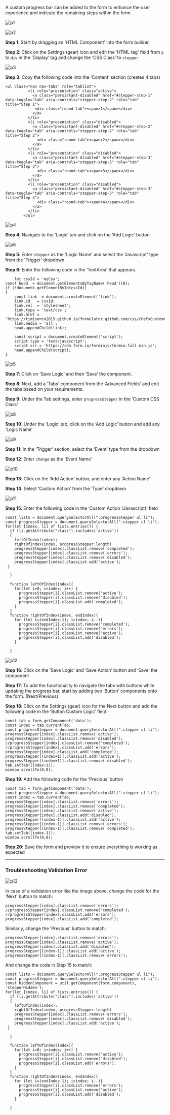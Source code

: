 A custom progress bar can be added to the form to enhance the user experience and indicate the remaining steps within the form. 

![p1](https://user-images.githubusercontent.com/91633223/203417832-0615f5b3-2397-4e70-8278-03b6c9601f58.png)

![p2](https://user-images.githubusercontent.com/91633223/203417845-3f1cb1e1-ee00-4af8-9715-8866f5e669aa.png)


**Step 1**: Start by dragging an ‘HTML Component’ into the form builder. 

**Step 2**: Click on the Settings (gear) icon and edit the ‘HTML tag’ field from `p` to `div` in the ‘Display’ tag and change the ‘CSS Class’ to `stepper`

![p3](https://user-images.githubusercontent.com/91633223/203417949-b9f48b8d-e836-4a54-98b6-0d83ecdbd680.png)


**Step 3**: Copy the following code into the ‘Content’ section (creates 4 tabs)

```
<ul class="nav nav-tabs" role="tablist">
          <li role="presentation" class="active">
            <a class="persistant-disabled" href="#stepper-step-1" data-toggle="tab" aria-controls="stepper-step-2" role="tab" title="Step 1">
             <div class="round-tab"><span>1</span></div>
            </a>
          </li>
          <li role="presentation" class="disabled">
            <a class="persistant-disabled" href="#stepper-step-2" data-toggle="tab" aria-controls="stepper-step-2" role="tab" title="Step 2">
              <div class="round-tab"><span>2</span></div>
            </a>
          </li>
          <li role="presentation" class="disabled">
            <a class="persistant-disabled" href="#stepper-step-3" data-toggle="tab" aria-controls="stepper-step-3" role="tab" title="Step 3">
              <div class="round-tab"><span>3</span></div>
            </a>
          </li>
          <li role="presentation" class="disabled">
            <a class="persistant-disabled" href="#stepper-step-3" data-toggle="tab" aria-controls="stepper-step-3" role="tab" title="Step 4">
              <div class="round-tab"><span>4</span></div>
            </a>
          </li>
        </ul>
```

![p4](https://user-images.githubusercontent.com/91633223/203418007-efffd162-dd90-4af1-8186-b78835b383d4.png)

**Step 4**: Navigate to the ‘Logic’ tab and click on the ‘Add Logic’ button

![p6](https://user-images.githubusercontent.com/91633223/203418666-01e1f048-e10b-4b2a-afa2-c6358f8521f9.png)

**Step 5**: Enter `stepper` as the 'Logic Name' and select the 'Javascript' type from the 'Trigger' dropdown

**Step 6**: Enter the following code in the ‘TextArea’ that appears. 

```
    let cssId = 'myCss'; 
const head  = document.getElementsByTagName('head')[0];
if (!document.getElementById(cssId))
{
    const link  = document.createElement('link');
    link.id   = cssId;
    link.rel  = 'stylesheet';
    link.type = 'text/css';
    link.href = 'https://timisenco2015.github.io/formulator.github.com/css/chefsCustomCss.css';
    link.media = 'all';
    head.appendChild(link);
    
    const script = document.createElement('script');
    script.type = 'text/javascript';
    script.src = 'https://cdn.form.io/formiojs/formio.full.min.js';    
    head.appendChild(script);
}
```

![p5](https://user-images.githubusercontent.com/91633223/203418143-39596438-0c2e-456c-b805-b8a0d66c9b68.png)


**Step 7**: Click on ‘Save Logic’ and then ‘Save’ the component.

**Step 8**: Next, add a ‘Tabs’ component from the ‘Advanced Fields’ and edit the tabs based on your requirements. 

**Step 9**: Under the Tab settings, enter `progressStepper` in the ‘Custom CSS Class’

![p8](https://user-images.githubusercontent.com/91633223/203418893-b25062a6-4b76-4c54-9576-36e07ae267e3.png)

**Step 10**: Under the ‘Logic’ tab, click on the ‘Add Logic’ button and add any ‘Logic Name’

![p9](https://user-images.githubusercontent.com/91633223/203418946-c662d8f4-4552-47c7-9ea2-a639cd724019.png)

**Step 11**: In the ‘Trigger’ section, select the ‘Event’ type from the dropdown

**Step 12**: Enter `change` as the ‘Event Name'

![p10](https://user-images.githubusercontent.com/91633223/203419008-9b600c08-7774-4e1b-bad3-0461337e2ef0.png)

**Step 13**: Click on the ‘Add Action’ button, and enter any ‘Action Name’

**Step 14**: Select ‘Custom Action’ from the ‘Type’ dropdown

![p11](https://user-images.githubusercontent.com/91633223/203419054-f9fae6f8-776f-4c09-93c7-762d71bed5f6.png)

**Step 15**: Enter the following code in the ‘Custom Action (Javascript)’ field

```
const lists = document.querySelectorAll(".progressStepper ul li");
const progressStepper = document.querySelectorAll(".stepper ul li");
for(let [index, li] of lists.entries()) {
  if (li.getAttribute("class").includes('active'))
  {
    leftOfIndex(index);
    rightOfIndex(index, progressStepper.length)
    progressStepper[index].classList.remove('completed');
    progressStepper[index].classList.remove('errors');
    progressStepper[index].classList.remove('disabled');
    progressStepper[index].classList.add('active');
 }
    
  }
  
  function leftOfIndex(index){
    for(let i=0; i<index; i++) {
      progressStepper[i].classList.remove('active');
      progressStepper[i].classList.remove('disabled');
      progressStepper[i].classList.add('completed');
    }
  }
  function rightOfIndex(index, endIndex){
    for (let i=(endIndex-1); i>index; i--){
      progressStepper[i].classList.remove('completed');
      progressStepper[i].classList.remove('errors');
      progressStepper[i].classList.remove('active');
      progressStepper[i].classList.add('disabled');
    }
    
  }
```

![p12](https://user-images.githubusercontent.com/91633223/203419121-2e5287c4-1428-4bba-bca3-f6a2535a36ab.png)

**Step 16**: Click on the ‘Save Logic’ and ‘Save Action’ button and ‘Save’ the component

**Step 17**: To add the functionality to navigate the tabs with buttons while updating the progress bar, start by adding two ‘Button’ components onto the form. (Next/Previous)

**Step 18**: Click on the Settings (gear) icon for the Next button and add the following code in the ‘Button Custom Logic’ field. 

```
const tab = form.getComponent('data');
const index = tab.currentTab;
const progressStepper = document.querySelectorAll(".stepper ul li");
progressStepper[index].classList.remove('active');
progressStepper[index].classList.remove('disabled');
//progressStepper[index].classList.remove('completed');
//progressStepper[index].classList.add('errors');
progressStepper[index].classList.add('completed');
progressStepper[(index+1)].classList.add('active');
progressStepper[(index+1)].classList.remove('disabled');
tab.setTab((index+1));
window.scrollTo(0,0);
```

**Step 19**: Add the following code for the ‘Previous’ button

```
const tab = form.getComponent('data');
const progressStepper = document.querySelectorAll(".stepper ul li");
const index = tab.currentTab;
progressStepper[index].classList.remove('errors');
progressStepper[index].classList.remove('completed');
progressStepper[index].classList.remove('active');
progressStepper[index].classList.add('disabled');
progressStepper[(index-1)].classList.add('active');
progressStepper[(index-1)].classList.remove('errors');
progressStepper[(index-1)].classList.remove('completed');
tab.setTab((index-1));
window.scrollTo(0,0);
```

**Step 20**: Save the form and preview it to ensure everything is working as expected

---
### Troubleshooting Validation Error

![p13](https://user-images.githubusercontent.com/91633223/203419297-c4d934a0-f7e7-4964-9dd1-dcfa1aca7c5a.png)


In case of a validation error like the image above, change the code for the ‘Next’ button to match:

```
progressStepper[index].classList.remove('errors');
//progressStepper[index].classList.remove('completed');
//progressStepper[index].classList.add('errors');
progressStepper[index].classList.add('completed');
```

Similarly, change the ‘Previous’ button to match:

```
progressStepper[index].classList.remove('errors');
progressStepper[index].classList.remove('active');
progressStepper[index].classList.add('disabled');
progressStepper[(index-1)].classList.add('active');
progressStepper[(index-1)].classList.remove('errors');
```

And change the code in Step 15 to match:

```
const lists = document.querySelectorAll(".progressStepper ul li");
const progressStepper = document.querySelectorAll(".stepper ul li");
const hiddenComponent = util.getComponent(form.components, 'stepperHidden');
for(let [index, li] of lists.entries()) {
  if (li.getAttribute("class").includes('active'))
  {
    leftOfIndex(index);
    rightOfIndex(index, progressStepper.length)
    progressStepper[index].classList.remove('errors');
    progressStepper[index].classList.remove('disabled');
    progressStepper[index].classList.add('active');
 }
    
  }
  
  function leftOfIndex(index){
    for(let i=0; i<index; i++) {
      progressStepper[i].classList.remove('active');
      progressStepper[i].classList.remove('disabled');
      progressStepper[i].classList.add('errors');
    }
  }
  function rightOfIndex(index, endIndex){
    for (let i=(endIndex-1); i>index; i--){
      progressStepper[i].classList.remove('errors');
      progressStepper[i].classList.remove('active');
      progressStepper[i].classList.add('disabled');
    }
    
  }
```